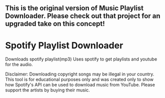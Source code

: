 ## This is the original version of Music Playlist Downloader. Please check out that project for an upgraded take on this concept! ##

# Spotify Playlist Downloader
Downloads spotify playlist(mp3)
Uses spotify to get playlists and youtube for the audio.

Disclaimer: Downloading copyright songs may be illegal in your country. This tool is for educational purposes only and was created only to show how Spotify's API can be used to download music from YouTube. Please support the artists by buying their music.


